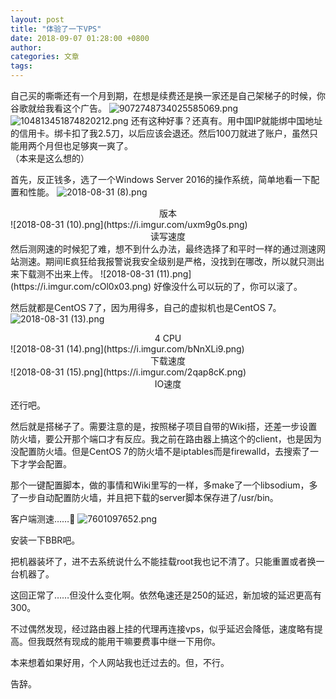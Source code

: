 ```yaml
---
layout: post
title: "体验了一下VPS"
date: 2018-09-07 01:28:00 +0800
author:
categories: 文章
tags:
---
```


自己买的嘶嘶还有一个月到期，在想是续费还是换一家还是自己架梯子的时候，你谷歌就给我看这个广告。
![9072748734025585069.png](https://i.imgur.com/bjMcT7Z.png)
![104813451874820212.png](https://i.imgur.com/bjMcT7Z.png)
还有这种好事？还真有。用中国IP就能绑中国地址的信用卡。绑卡扣了我2.5刀，以后应该会退还。然后100刀就进了账户，虽然只能用两个月但也足够爽一爽了。  
（本来是这么想的）

首先，反正钱多，选了一个Windows Server 2016的操作系统，简单地看一下配置和性能。
![2018-08-31 (8).png](https://i.imgur.com/uCR6HmY.png)
<center>版本</center>
![2018-08-31 (10).png](https://i.imgur.com/uxm9g0s.png)
<center>读写速度</center>
然后测网速的时候犯了难，想不到什么办法，最终选择了和平时一样的通过测速网站测速。期间IE疯狂给我报警说我安全级别是严格，没找到在哪改，所以就只测出来下载测不出来上传。
![2018-08-31 (11).png](https://i.imgur.com/cOl0x03.png)
好像没什么可以玩的了，你可以滚了。

然后就都是CentOS 7了，因为用得多，自己的虚拟机也是CentOS 7。
![2018-08-31 (13).png](https://i.imgur.com/TFchH6X.png)
<center>4 CPU</center>
![2018-08-31 (14).png](https://i.imgur.com/bNnXLi9.png)
<center>下载速度</center>
![2018-08-31 (15).png](https://i.imgur.com/2qap8cK.png)
<center>IO速度</center>

还行吧。

然后就是搭梯子了。需要注意的是，按照梯子项目自带的Wiki搭，还差一步设置防火墙，要公开那个端口才有反应。我之前在路由器上搞这个的client，也是因为没配置防火墙。但是CentOS 7的防火墙不是iptables而是firewalld，去搜索了一下才学会配置。

那个一键配置脚本，做的事情和Wiki里写的一样，多make了一个libsodium，多了一步自动配置防火墙，并且把下载的server脚本保存进了/usr/bin。

客户端测速……👋
![7601097652.png](https://i.imgur.com/OBEucTT.png)

安装一下BBR吧。

把机器装坏了，进不去系统说什么不能挂载root我也记不清了。只能重置或者换一台机器了。

这回正常了……但没什么变化啊。依然龟速还是250的延迟，新加坡的延迟更高有300。

不过偶然发现，经过路由器上挂的代理再连接vps，似乎延迟会降低，速度略有提高。但我既然有现成的能用干嘛要费事中继一下用你。

本来想着如果好用，个人网站我也迁过去的。但，不行。

告辞。
